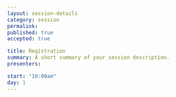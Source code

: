 ```yaml
---
layout: session-details
category: session
permalink:
published: true
accepted: true

title: Registration
summary: A short summary of your session description.
presenters: 

start: "10:00am"
day: 1
---
```


